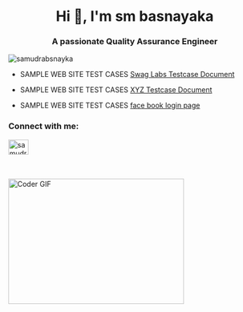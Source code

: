<h1 align="center">Hi 👋, I'm sm basnayaka</h1>
<h3 align="center">A passionate Quality Assurance Engineer</h3>

<p align="left"> <img src="https://komarev.com/ghpvc/?username=samudrabsnayka&label=Profile%20views&color=0e75b6&style=flat" alt="samudrabsnayka" /> </p>

- SAMPLE WEB SITE TEST CASES [Swag Labs Testcase Document](https://docs.google.com/spreadsheets/d/1iStRCZqy7Ob9EmYEu4McEdVNxg-dCVwkoCxwGRYytnM/edit?usp=sharing)

- SAMPLE WEB SITE TEST CASES [XYZ Testcase Document](https://docs.google.com/spreadsheets/d/1rgTZai-eSvXC7vvXeZ_A9UaGVDEkJo_LXD_HeH8W5a4/edit?usp=sharing)

- SAMPLE WEB SITE TEST CASES [face book login page](https://docs.google.com/spreadsheets/d/1DCNQwll2GzW-RFO7euJRAvA2pQVcC3R5M4qO6Ootd28/edit?usp=sharing)

<h3 align="left">Connect with me:</h3>
<p align="left">
<a href="https://linkedin.com/in/samudramihirangi" target="blank"><img align="center" src="https://raw.githubusercontent.com/rahuldkjain/github-profile-readme-generator/master/src/images/icons/Social/linked-in-alt.svg" alt="samudramihirangi" height="30" width="40" /></a>
</p>
<br>
<br>
<img alt="Coder GIF" height=250 width=350 src="https://cdn.dribbble.com/users/730703/screenshots/6581243/avento.gif" />

